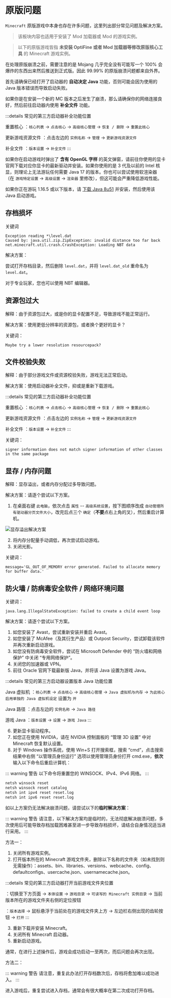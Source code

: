 # 原版问题

`Minecraft` 原版游戏中本身也存在许多问题，这里列出部分常见问题及解决方案。

> 该板块内容也适用于安装了 Mod 加载器或 Mod 的游戏实例。

> 以下的原版游戏皆指 **未安装 OptiFine 或者 Mod 加载器等修改原版核心工具** 的 Minecraft 游戏实例。

在处理原版崩溃之前，需要注意的是 Mojang 几乎完全没有可能写一个 100% 会爆炸的东西出来然后推送到正式版。因此 99.99% 的原版崩溃问题都来自外界。

首先请确保已经打开了启动器的 **自动决定 Java** 功能，否则可能会因为使用的 Java 版本错误而导致启动失败。

如果你是在安装一个新的 MC 版本之后发生了崩溃，那么请确保你的网络连接良好，然后前往启动器内使用 **补全文件** 功能。

:::details 常见的第三方启动器补全功能位置

重置核心 <LauncherBadge type="bakaxl" text="BakaXL" />：`核心列表` -> `点击核心` -> `高级核心管理` -> `恢复 / 删除` -> `重置此核心`

更新游戏资源文件 <LauncherBadge type="hmcl" text="HMCL" />：点击左边的 `实例名称` -> `管理` -> `更新游戏资源文件`

补全文件 <LauncherBadge type="pcl" text="PCL2" />：`版本设置` -> `补全文件`
:::

如果你在启动游戏时弹出了 **含有 OpenGL 字样** 的英文弹窗，请前往你使用的显卡官网下载对应你显卡的最新驱动并安装。如果你使用的是 3 代及以前的 Intel 核显，则理论上无法游玩任何需要 Java 17 的版本。你也可以尝试使用软渲染器<LauncherBadge type="hmcl" text="仅 HMCL" />（在 `游戏特定设置` -> `高级设置` -> `渲染器` 里修改），但这可能会严重降低游戏性能。

如果你正在游玩 1.16.5 或以下版本，请 [下载 Java 8u51](https://cdn.crashmc.com/https://github.com/frekele/oracle-java/releases/download/8u51-b16/jre-8u51-windows-x64.exe) 并安装，然后使用该 Java 启动游戏。

## 存档损坏

关键词

```
Exception reading *\level.dat
Caused by: java.util.zip.ZipException: invalid distance too far back
net.minecraft.util.crash.CrashException: Loading NBT data
```

解决方案：

尝试打开存档目录，然后删除 `level.dat`，并将 `level.dat_old` 重命名为 `level.dat`。

对于专业玩家，您也可以使用 NBT 编辑器。

## 资源包过大

解释：由于资源包过大，或是你的显卡配置不足，导致游戏不能正常运行。

解决方案：使用更低分辨率的资源包，或者换个更好的显卡？

关键词：

```
Maybe try a lower resolution resourcepack?
```

## 文件校验失败

解释：由于部分游戏文件或资源校验失败，游戏无法正常启动。

解决方案：使用启动器补全文件，抑或是重新下载游戏。

:::details 常见的第三方启动器补全功能位置

重置核心 <LauncherBadge type="bakaxl" text="BakaXL" />：`核心列表` -> `点击核心` -> `高级核心管理` -> `恢复 / 删除` -> `重置此核心`

更新游戏资源文件 <LauncherBadge type="hmcl" text="HMCL" />：点击左边的 `实例名称` -> `管理` -> `更新游戏资源文件`

补全文件 <LauncherBadge type="pcl" text="PCL2" />：`版本设置` -> `补全文件`
:::

关键词：

```
signer information does not match signer information of other classes in the same package
```

## 显存 / 内存问题

解释：显存溢出，或者内存分配过多导致问题。

解决方案：请逐个尝试以下方案。

1. 在桌面右键 `此电脑`，依次点击 `属性` -- `高级系统设置`，按下图顺序改成 `自动管理所有驱动器分页文件大小`，改完后点三个 `确定`（**不要**点右上角的叉），然后重启计算机。

![显存溢出解决方案](https://img.kookapp.cn/assets/2023-03/bGbLMNRnws1020j1.png)

2. 将内存分配量手动调低，再次尝试启动游戏。
3. 关闭光影。

关键词：

```
message='GL_OUT_OF_MEMORY error generated. Failed to allocate memory for buffer data.'
```

## 防火墙 / 防病毒安全软件 / 网络环境问题

关键词：

```
java.lang.IllegalStateException: failed to create a child event loop
```

解决方案：请逐个尝试以下方案。

1. 如您安装了 Avast，尝试重新安装并重启 Avast。
2. 如您安装了 McAfee（及其衍生产品）或 Outpost Security，尝试卸载该软件并再次重新启动游戏。
3. 如您没有防病毒安全软件，尝试在 Microsoft Defender 中的 “防火墙和网络保护” 中关闭 “专用网络保护”。
4. 关闭您的加速器或 VPN。
5. 前往 Oracle 官网下载最新版 Java，并将该 Java 设置为游戏 Java。

:::details 常见的第三方启动器设置版本 Java 功能位置

Java 虚拟机 <LauncherBadge type="bakaxl" text="BakaXL" />：`核心列表` -> `点击核心` -> `高级核心管理` -> `Java 虚拟机与内存` -> `为此核心启用单独的 Java 虚拟机设定` 设置为 `开`

Java 路径 <LauncherBadge type="hmcl" text="HMCL" />：点击左边的 `实例名称` -> `Java 路径`

游戏 Java <LauncherBadge type="pcl" text="PCL2" />：`版本设置` -> `设置` -> `游戏 Java`
:::

6. 更新显卡驱动程序。
7. 如您正在使用 NVIDIA，请在 NVIDIA 控制面板的 “管理 3D 设置” 中对 Minecraft 恢复默认设置。
8. 对于 Windows 操作系统，使用 Win+S 打开搜索框，搜索 “cmd”，点击搜索结果中右侧 “以管理员身份运行” 选项以使用管理员身份打开 cmd.exe，**依次**输入以下命令后重启计算机：

::: warning 警告
以下命令将重置您的 WINSOCK、IPv4、IPv6 网络。
:::

```bat
netsh winsock reset 
netsh winsock reset catalog 
netsh int ipv4 reset reset.log 
netsh int ipv6 reset reset.log
```

如以上方案仍无法解决崩溃问题，请尝试以下的**临时解决方案**：

::: warning 警告
请注意，以下解决方案均是临时的，无法彻底解决崩溃问题，多次使用后可能导致存档加载困难甚至进一步导致存档损坏，请结合自身情况适当进行采用。
:::

方法一：

1. 关闭所有游戏实例。
2. 打开版本所在的 Minecraft 游戏文件夹，删除以下名称的文件夹（如未找到则无需操作）：assets、bin、libraries、versions、webcache、config、defaultconfigs、usercache.json、usernamecache.json。

:::details 常见的第三方启动器打开当前游戏文件夹位置

<LauncherBadge type="bakaxl" text="BakaXL" />：切换至下方页面 -> `本体设置` -> `游戏目录` -> `可读写的 Minecraft 实例目录` -> 当前版本所在的游戏文件夹右侧的定位按钮

<LauncherBadge type="pcl" text="PCL2" />：`版本选择` -> 鼠标悬浮于当前处在的游戏文件夹上方 -> 左边栏右侧出现的齿轮按钮 -> `打开`
:::

3. 重新下载并安装 Minecraft。
4. 关闭所有 Minecraft 启动器。
5. 重新启动游戏。

通常，在进行上述操作后，游戏会成功启动一至两次，而后问题会再次出现。

方法二：

::: warning 警告
请注意，重复此办法打开存档数次后，存档将愈加难以成功进入。
:::

进入游戏后，重复尝试进入存档，通常会有很大概率在第二次成功打开存档。